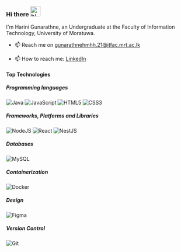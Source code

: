 ### Hi there <img src="https://user-images.githubusercontent.com/1303154/88677602-1635ba80-d120-11ea-84d8-d263ba5fc3c0.gif" width="28px" alt="hi">
I'm Harini Gunarathne, an Undergraduate at the Faculty of Information Technology, University of Moratuwa.

- 📫  Reach me on gunarathnehmhh.21@itfac.mrt.ac.lk


- 📫 How to reach me: 
<a href='https://www.linkedin.com/in/harini-gunarathne'>LinkedIn</a>

#### Top Technologies

##### Programming languages

![Java](https://img.shields.io/badge/java-%23ED8B00.svg?style=for-the-badge&logo=java&logoColor=white)
![JavaScript](https://img.shields.io/badge/javascript-%23323330.svg?style=for-the-badge&logo=javascript&logoColor=%23F7DF1E)
![HTML5](https://img.shields.io/badge/html5-%23E34F26.svg?style=for-the-badge&logo=html5&logoColor=white)
![CSS3](https://img.shields.io/badge/css3-%231572B6.svg?style=for-the-badge&logo=css3&logoColor=white)

##### Frameworks, Platforms and Libraries

![NodeJS](https://img.shields.io/badge/node.js-6DA55F?style=for-the-badge&logo=node.js&logoColor=white)
![React](https://img.shields.io/badge/react-%2320232a.svg?style=for-the-badge&logo=react&logoColor=%2361DAFB)
![NestJS](https://img.shields.io/badge/-NestJs-ea2845?style=for-the-badge&logo=nestjs&logoColor=white)

##### Databases

![MySQL](https://img.shields.io/badge/mysql-%2300f.svg?style=for-the-badge&logo=mysql&logoColor=white)

##### Containerization

![Docker](https://img.shields.io/badge/docker-%231572B6.svg?style=for-the-badge&logo=css3&logoColor=white)

##### Design

![Figma](https://img.shields.io/badge/figma-%23F24E1E.svg?style=for-the-badge&logo=figma&logoColor=white)

##### Version Control

![Git](https://img.shields.io/badge/git-%23F05033.svg?style=for-the-badge&logo=git&logoColor=white)


